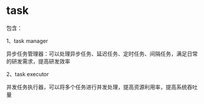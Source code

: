 # task

包含：

1、task manager

异步任务管理器：可以处理异步任务、延迟任务、定时任务、间隔任务，满足日常的研发需求，提高研发效率

2、task executor

并发任务执行器，可以将多个任务进行并发处理，提高资源利用率，提高系统吞吐量